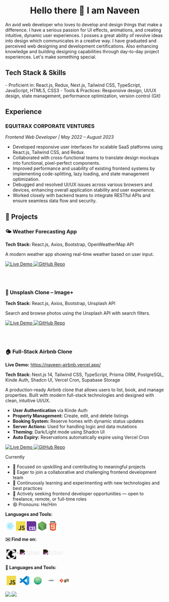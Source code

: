 <svg fill="none" viewBox="0 0 800 400" width="800" height="400" xmlns="http://www.w3.org/2000/svg">
  <foreignObject width="100%" height="100%">
    </foreignObject>
</svg>

<h1 align="center">Hello there 👋 I am Naveen</h1>

An avid web developer who loves to develop and design things that make a difference. 
I have a serious passion for UI effects, animations, and creating intuitive, dynamic user experiences.
I posses a great ability of revolve ideas into design which communicates in a creative way.
I have graduated and perceived web designing and development certifications.
Also enhancing knowledge and building designing capabilities through day-to-day project experiences.
Let's make something special.

<h2>Tech Stack & Skills</h2>
- Proficient in: React.js, Redux, Next.js, Tailwind CSS, TypeScript, JavaScript, HTML5, CSS3
- Tools & Practices: Responsive design, UI/UX design, state management, performance optimization, version control (Git)

<h2>Experience</h2>
<h3>EQUITRAX CORPORATE VENTURES</h3>
<p><em>Frontend Web Developer | May 2022 – August 2023</em></p>
<ul>
  <li>Developed responsive user interfaces for scalable SaaS platforms using React.js, Tailwind CSS, and Redux.</li>
  <li>Collaborated with cross-functional teams to translate design mockups into functional, pixel-perfect components.</li>
  <li>Improved performance and usability of existing frontend systems by implementing code-splitting, lazy loading, and state management optimization.</li>
  <li>Debugged and resolved UI/UX issues across various browsers and devices, enhancing overall application stability and user experience.</li>
  <li>Worked closely with backend teams to integrate RESTful APIs and ensure seamless data flow and security.</li>
</ul>

<h2>🚀 Projects</h2>
<!-- Weather Forecasting App -->
<h3>🌤️ Weather Forecasting App</h3>
<p><strong>Tech Stack:</strong> React.js, Axios, Bootstrap, OpenWeatherMap API</p>
<p>A modern weather app showing real-time weather based on user input.</p>
<a href="https://weather4casting.netlify.app/" target="_blank">
  <img src="https://img.shields.io/badge/Live-Demo-blue?style=for-the-badge" alt="Live Demo">
</a>
<a href="https://github.com/naveen444/weather4Cast" target="_blank">
  <img src="https://img.shields.io/badge/GitHub-Repo-black?style=for-the-badge&logo=github" alt="GitHub Repo">
</a>

<br><br>

<!-- Unsplash Clone -->
<h3>📸 Unsplash Clone – Image+</h3>
<p><strong>Tech Stack:</strong> React.js, Axios, Bootstrap, Unsplash API</p>
<p>Search and browse photos using the Unsplash API with search filters.</p>
<a href="https://imageplus.netlify.app/" target="_blank">
  <img src="https://img.shields.io/badge/Live-Demo-blue?style=for-the-badge" alt="Live Demo">
</a>
<a href="https://github.com/naveen444/React-ImagePlus-App" target="_blank">
  <img src="https://img.shields.io/badge/GitHub-Repo-black?style=for-the-badge&logo=github" alt="GitHub Repo">
</a>

<br><br>

<!-- Full-stack Airbnb Clone -->
<h3>🏠 Full-Stack Airbnb Clone</h3>
<p><strong>Live Demo:</strong> <a href="https://naveen-airbnb.vercel.app/" target="_blank">https://naveen-airbnb.vercel.app/</a></p>
<p><strong>Tech Stack:</strong> Next.js 14, Tailwind CSS, TypeScript, Prisma ORM, PostgreSQL, Kinde Auth, Shadcn UI, Vercel Cron, Supabase Storage</p>
<p>
  A production-ready Airbnb clone that allows users to list, book, and manage properties. Built with modern full-stack technologies and designed with clean, intuitive UI/UX.
</p>
<ul>
  <li><strong>User Authentication</strong> via Kinde Auth</li>
  <li><strong>Property Management:</strong> Create, edit, and delete listings</li>
  <li><strong>Booking System:</strong> Reserve homes with dynamic status updates</li>
  <li><strong>Server Actions:</strong> Used for handling logic and data mutations</li>
  <li><strong>Theming:</strong> Dark/Light mode using Shadcn UI</li>
  <li><strong>Auto Expiry:</strong> Reservations automatically expire using Vercel Cron</li>
</ul>
<a href="https://naveen-airbnb.vercel.app/" target="_blank">
  <img src="https://img.shields.io/badge/Live-Demo-blue?style=for-the-badge" alt="Live Demo">
</a>
<a href="https://github.com/naveen444/Airbnb-next-clone" target="_blank">
  <img src="https://img.shields.io/badge/GitHub-Repo-black?style=for-the-badge&logo=github" alt="GitHub Repo">
</a>


Currently
- 🔭 Focused on upskilling and contributing to meaningful projects
- 👯 Eager to join a collaborative and challenging frontend development team
- 🌱 Continuously learning and experimenting with new technologies and best practices
- 🤝 Actively seeking frontend developer opportunities — open to freelance, remote, or full-time roles
- 😄 Pronouns: He/Him

**Languages and Tools:**  

<code><img height="30" src="https://raw.githubusercontent.com/github/explore/80688e429a7d4ef2fca1e82350fe8e3517d3494d/topics/react/react.png"></code>
<code><img height="30" src="https://raw.githubusercontent.com/github/explore/80688e429a7d4ef2fca1e82350fe8e3517d3494d/topics/javascript/javascript.png"></code>
<code><img height="30" src="https://raw.githubusercontent.com/github/explore/5c058a388828bb5fde0bcafd4bc867b5bb3f26f3/topics/css/css.png"></code>
<code><img height="30" src="https://raw.githubusercontent.com/github/explore/80688e429a7d4ef2fca1e82350fe8e3517d3494d/topics/nodejs/nodejs.png"></code>
<code><img height="30" src="https://raw.githubusercontent.com/github/explore/80688e429a7d4ef2fca1e82350fe8e3517d3494d/topics/html/html.png"></code>


**✉️ Find me on:**
<p align="">
 <a href="https://github.com/naveen444" target="_blank" rel="noopener noreferrer"> <img src="https://raw.githubusercontent.com/iconic/open-iconic/master/svg/globe.svg" alt="Python" height="30" style="vertical-align:top; margin:4px; filter: invert(1);"> </a>
 <a href="https://www.linkedin.com/in/naveenk444/" target="_blank" rel="noopener noreferrer"> <img src="https://cdn.jsdelivr.net/npm/simple-icons@v3/icons/linkedin.svg" alt="Python" height="30" style="vertical-align:top; margin:4px; filter: invert(1);"></a>
 <a href="mailto:naveen.bunty444@gmail.com"> <img src="https://cdn.jsdelivr.net/npm/simple-icons@v3/icons/gmail.svg" alt="Python" height="30" style="vertical-align:top; margin:4px; filter: invert(1);"></a>
</p>


**🧰 Languages and Tools:**
<p align="">
<code><img src="https://raw.githubusercontent.com/github/explore/80688e429a7d4ef2fca1e82350fe8e3517d3494d/topics/javascript/javascript.png" alt="Javascript" height="30" style="vertical-align:top; margin:4px"></code>
<code><img src="https://raw.githubusercontent.com/github/explore/80688e429a7d4ef2fca1e82350fe8e3517d3494d/topics/visual-studio-code/visual-studio-code.png" alt="VS Code" height="30" style="vertical-align:top; margin:4px"></code>
<code><img src="https://raw.githubusercontent.com/github/explore/80688e429a7d4ef2fca1e82350fe8e3517d3494d/topics/atom/atom.png" alt="Atom" height="30" style="vertical-align:top; margin:4px"></code>
<code><img src="https://raw.githubusercontent.com/github/explore/80688e429a7d4ef2fca1e82350fe8e3517d3494d/topics/jquery/jquery.png" alt="JQuery" height="30" style="vertical-align:top; margin:4px"></code>
<code><img src="https://raw.githubusercontent.com/github/explore/80688e429a7d4ef2fca1e82350fe8e3517d3494d/topics/git/git.png" alt="git" height="30" style="vertical-align:top; margin:4px"></code>
</p>

<a href="https://github.com/anuraghazra/github-readme-stats">
  <img align="center" src="https://github-readme-stats.vercel.app/api?username=naveen444&&show_icons=true&title_color=5ADBFF&icon_color=FE5F00&text_color=5ADBFF&border_color=fe5f00&bg_color=45,151515,0A0A0A" />
</a>
<a href="https://github.com/anuraghazra/convoychat">
  <img align="center" src="https://github-readme-stats.vercel.app/api/top-langs/?username=naveen444&&layout=compact&&show_icons=true&title_color=5ADBFF&icon_color=FE5F00&text_color=5ADBFF&border_color=fe5f00&bg_color=45,151515,0A0A0A" />
</a>

<!-- <img src=""> -->

<!-- [![Top Langs](https://github-readme-stats.vercel.app/api/top-langs/?username=naveen444&&layout=compact)](https://github.com/anuraghazra/github-readme-stats) -->
